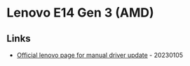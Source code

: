 # Lenovo E14 Gen 3 (AMD)

## Links

* [Official lenovo page for manual driver update](https://pcsupport.lenovo.com/us/en/products/laptops-and-netbooks/thinkpad-edge-laptops/thinkpad-e14-gen-3/downloads/driver-list) - 20230105


